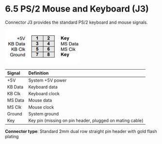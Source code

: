 # 6.5 PS/2 Mouse and Keyboard \(J3\)

Connector J3 provides the standard PS/2 keyboard and mouse signals.

![](../../../.gitbook/assets/s3.png)

| Signal | Definition |
| :--- | :--- |
| +5V | System +5V power |
| KB Data | Keyboard data |
| KB Clk | Keyboard clock |
| MS Data | Mouse data |
| MS Clk | Mouse clock |
| Ground | System ground |
| Key | Key pin \(missing on pin header, plugged on mating cable\) |

**Connector type**: Standard 2mm dual row straight pin header with gold flash plating

